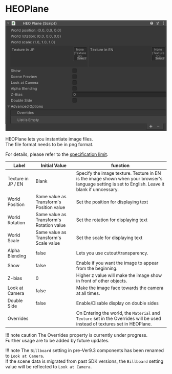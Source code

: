 # HEOPlane

![HEOPlane_1](img/HEOPlane_1.jpg)

HEOPlane lets you instantiate image files.  
The file format needs to be in png format.

For details, please refer to the [specification limit](../WorldMakingGuide/UnityGuidelines.md).

|  Label | Initial Value | function |
| ----   | ---- | ---- |
| Texture in JP / EN | Blank | Specify the image texture. Texture in EN is the image shown when your browser's language setting is set to English. Leave it blank if unncessary.  |
| World Position | Same value as Transform's Position value | Set the position for displaying text |
| World Rotation | Same value as Transform's Rotation value | Set the rotation for displaying text |
| World Scale | Same value as Transform's Scale value | Set the scale for displaying text |
| Alpha Blending | false| Lets you use cutout/transparency. |
| Show | false | Enable if you want the image to appear from the beginning. |
| Z-bias | 0 | Higher z value will make the image show in front of other objects. |
| Look at Camera | false | Make the image face towards the camera at all times. |
| Double Side | false | Enable/Disable display on double sides |
| Overrides | | On Entering the world, the `Material` and `Texture` set in the Overrides will be used instead of textures set in HEOPlane. |

!!! note caution
    The Overrides property is currently under progress.<br>
    Further usage are to be added by future updates.

!!! note
    The `Billboard` setting in pre-Ver9.3 components has been renamed to `Look at Camera`.<br>
    If the scene data is migrated from past SDK versions, the `Billboard` setting value will be reflected to `Look at Camera`.